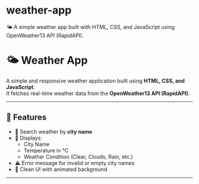 # weather-app
🌤 A simple weather app built with HTML, CSS, and JavaScript using OpenWeather13 API (RapidAPI).
# 🌤 Weather App

A simple and responsive weather application built using **HTML, CSS, and JavaScript**.  
It fetches real-time weather data from the **OpenWeather13 API (RapidAPI)**.

---

## 🚀 Features
- 🔎 Search weather by **city name**
- 📍 Displays:
  - City Name
  - Temperature in °C
  - Weather Condition (Clear, Clouds, Rain, etc.)
- ⚠ Error message for invalid or empty city names
- 🎨 Clean UI with animated background

---

